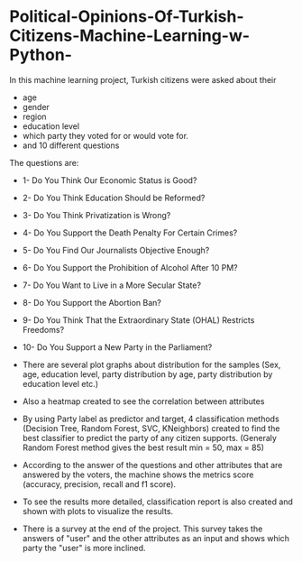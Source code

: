 # Political-Opinions-Of-Turkish-Citizens-Machine-Learning-w-Python-

In this machine learning project, 
Turkish citizens were asked about their 
- age
- gender
- region 
- education level
- which party they voted for or would vote for.
- and 10 different questions 

The questions are:
- 1- Do You Think Our Economic Status is Good?
- 2- Do You Think Education Should be Reformed?
- 3- Do You Think Privatization is Wrong?
- 4- Do You Support the Death Penalty For Certain Crimes?
- 5- Do You Find Our Journalists Objective Enough?
- 6- Do You Support the Prohibition of Alcohol After 10 PM?
- 7- Do You Want to Live in a More Secular State?
- 8- Do You Support the Abortion Ban?
- 9- Do You Think That the Extraordinary State (OHAL) Restricts Freedoms?
- 10- Do You Support a New Party in the Parliament?

- There are several plot graphs about distribution for the samples (Sex, age, education level, party distribution by age, party distribution by education level etc.)

- Also a heatmap created to see the correlation between attributes

- By using Party label as predictor and target, 4 classification methods (Decision Tree, Random Forest, SVC, KNeighbors) created to find the best classifier to predict
the party of any citizen supports. (Generaly Random Forest method gives the best result min = 50, max = 85)

- According to the answer of the questions and other attributes that are answered by the voters, 
the machine shows the metrics score (accuracy, precision, recall and f1 score).

- To see the results more detailed, classification report is also created and shown with plots to visualize the results.

- There is a survey at the end of the project. This survey takes the answers of "user" and the other attributes as an input and shows which party the "user"
is more inclined.

